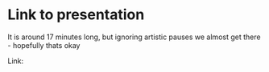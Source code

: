 # Link to presentation
It is around 17 minutes long, but ignoring artistic pauses we almost get there - hopefully thats okay

Link:
